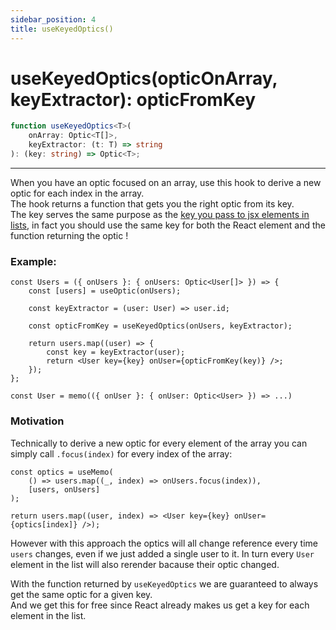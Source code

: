 ```yaml
---
sidebar_position: 4
title: useKeyedOptics()
---
```


# useKeyedOptics(opticOnArray, keyExtractor): opticFromKey

```ts
function useKeyedOptics<T>(
    onArray: Optic<T[]>,
    keyExtractor: (t: T) => string
): (key: string) => Optic<T>;
```

---

When you have an optic focused on an array, use this hook to derive a new optic for each index in the array.  
The hook returns a function that gets you the right optic from its key.  
The key serves the same purpose as the [key you pass to jsx elements in lists](https://beta.reactjs.org/learn/rendering-lists#keeping-list-items-in-order-with-key), in fact you should use the same key for both the React element and the function returning the optic !

### Example:

```tsx
const Users = ({ onUsers }: { onUsers: Optic<User[]> }) => {
    const [users] = useOptic(onUsers);

    const keyExtractor = (user: User) => user.id;

    const opticFromKey = useKeyedOptics(onUsers, keyExtractor);

    return users.map((user) => {
        const key = keyExtractor(user);
        return <User key={key} onUser={opticFromKey(key)} />;
    });
};

const User = memo(({ onUser }: { onUser: Optic<User> }) => ...)
```

### Motivation

Technically to derive a new optic for every element of the array you can simply call `.focus(index)` for every index of the array:

```tsx
const optics = useMemo(
    () => users.map((_, index) => onUsers.focus(index)),
    [users, onUsers]
);

return users.map((user, index) => <User key={key} onUser={optics[index]} />);
```

However with this approach the optics will all change reference every time `users` changes, even if we just added a single user to it.
In turn every `User` element in the list will also rerender bacause their optic changed.

With the function returned by `useKeyedOptics` we are guaranteed to always get the same optic for a given key.  
And we get this for free since React already makes us get a key for each element in the list.
